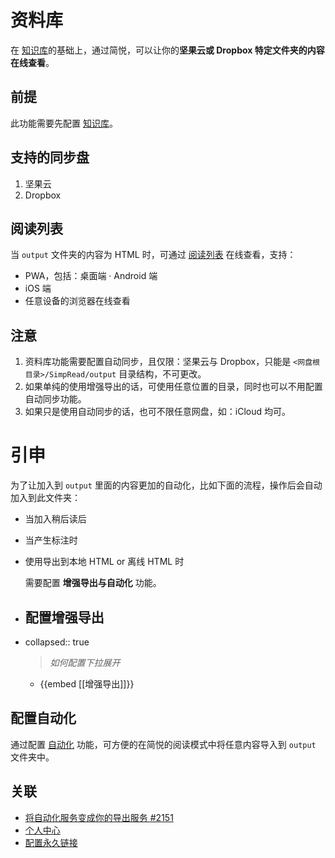 # 资料库


在 [知识库](https://www.yuque.com/kenshin/ggvzax/lglfy2?view=doc_embed)的基础上，通过简悦，可以让你的**坚果云或 Dropbox 特定文件夹的内容在线查看**。
## 前提


此功能需要先配置 [知识库](https://github.com/Kenshin/simpread/discussions/2221)。
## 支持的同步盘


1. 坚果云
1. Dropbox
## 阅读列表


当 `output` 文件夹的内容为 HTML 时，可通过 [阅读列表](https://github.com/Kenshin/simpread/discussions/2954) 在线查看，支持：
- PWA，包括：桌面端 · Android 端
- iOS 端
- 任意设备的浏览器在线查看
## 注意


1.  资料库功能需要配置自动同步，且仅限：坚果云与 Dropbox，只能是 `<网盘根目录>/SimpRead/output` 目录结构，不可更改。 
1.  如果单纯的使用增强导出的话，可使用任意位置的目录，同时也可以不用配置自动同步功能。 
1.  如果只是使用自动同步的话，也可不限任意网盘，如：iCloud 均可。
# 引申


为了让加入到 `output` 里面的内容更加的自动化，比如下面的流程，操作后会自动加入到此文件夹：
- 当加入稍后读后
- 当产生标注时
- 使用导出到本地 HTML or 离线 HTML 时
  
  
  
  需要配置 **增强导出与自动化** 功能。
- ## 配置增强导出
- collapsed:: true
  > _如何配置下拉展开_
	- {{embed [[增强导出]]}}
## 配置自动化


通过配置 [自动化](http://ksria.com/simpread/docs/#/%E8%87%AA%E5%8A%A8%E5%8C%96) 功能，可方便的在简悦的阅读模式中将任意内容导入到 `output` 文件夹中。
## 关联
- [将自动化服务变成你的导出服务 #2151](https://github.com/Kenshin/simpread/discussions/2151)
- [个人中心](https://www.yuque.com/go/doc/64324075?view=doc_embed)
- [配置永久链接](https://www.yuque.com/kenshin/simpread/egvhm7?view=doc_embed)